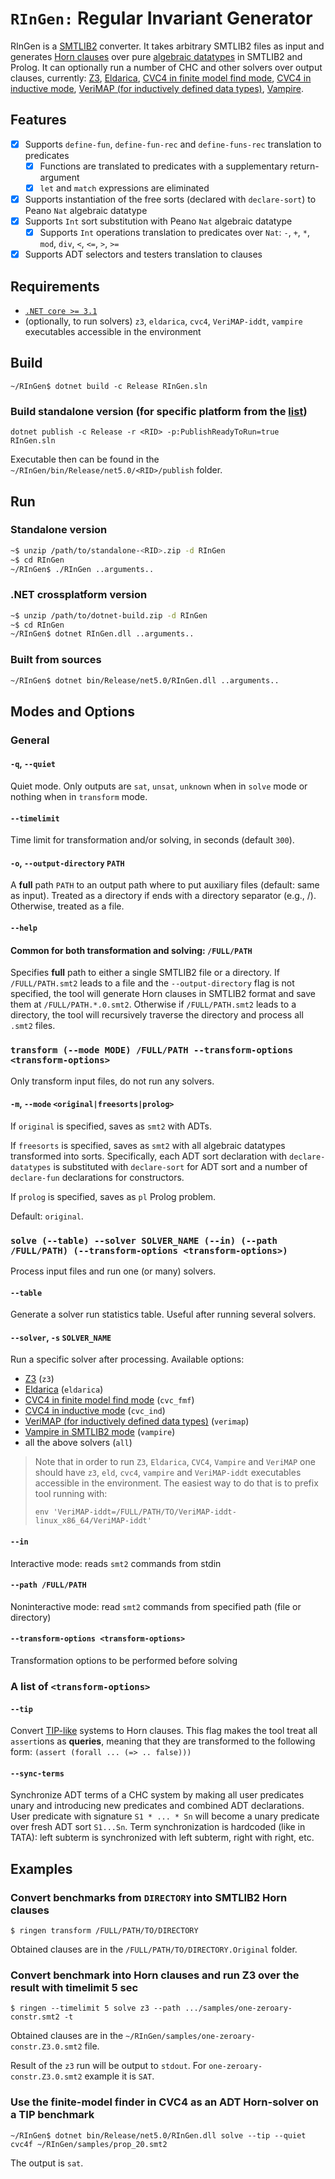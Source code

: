 # `RInGen:` Regular Invariant Generator
RInGen is a [SMTLIB2](http://smtlib.cs.uiowa.edu/language.shtml) converter.
It takes arbitrary SMTLIB2 files as input and
generates [Horn clauses](https://chc-comp.github.io/format.html) over
pure [algebraic datatypes](https://en.wikipedia.org/wiki/Algebraic_data_type) in SMTLIB2 and Prolog.
It can optionally run a number of CHC and other solvers over output clauses, currently:
[Z3](https://github.com/Z3Prover/z3),
[Eldarica](https://github.com/uuverifiers/eldarica),
[CVC4 in finite model find mode](https://cvc4.github.io/papers/cav2013-fmf),
[CVC4 in inductive mode](http://lara.epfl.ch/~reynolds/VMCAI2015-ind/),
[VeriMAP (for inductively defined data types)](https://fmlab.unich.it/iclp2018/),
[Vampire](https://vprover.github.io/).

## Features
- [x] Supports `define-fun`, `define-fun-rec` and `define-funs-rec` translation to
predicates
  - [x] Functions are translated to predicates with a supplementary return-argument
  - [x] `let` and `match` expressions are eliminated
- [x] Supports instantiation of the free sorts (declared with `declare-sort`)
  to Peano `Nat` algebraic datatype
- [x] Supports `Int` sort substitution with Peano `Nat` algebraic datatype
  - [x] Supports `Int` operations translation to predicates over `Nat`:
    `-`, `+`, `*`, `mod`, `div`, `<`, `<=`, `>`, `>=`
- [x] Supports ADT selectors and testers translation to clauses

## Requirements
- [`.NET core >= 3.1`](https://dotnet.microsoft.com/download/dotnet/3.1)
- (optionally, to run solvers) `z3`, `eldarica`, `cvc4`, `VeriMAP-iddt`, `vampire` executables accessible
in the environment

## Build
`~/RInGen$ dotnet build -c Release RInGen.sln`
### Build standalone version (for specific platform from the [list](https://raw.githubusercontent.com/dotnet/runtime/main/src/libraries/Microsoft.NETCore.Platforms/pkg/runtime.json))
`dotnet publish -c Release -r <RID> -p:PublishReadyToRun=true RInGen.sln`

Executable then can be found in the `~/RInGen/bin/Release/net5.0/<RID>/publish` folder.

## Run
### Standalone version
```bash
~$ unzip /path/to/standalone-<RID>.zip -d RInGen
~$ cd RInGen
~/RInGen$ ./RInGen ..arguments..
```
### .NET crossplatform version
```bash
~$ unzip /path/to/dotnet-build.zip -d RInGen
~$ cd RInGen
~/RInGen$ dotnet RInGen.dll ..arguments..
```
### Built from sources
```bash
~/RInGen$ dotnet bin/Release/net5.0/RInGen.dll ..arguments..
```

## Modes and Options
### General
#### `-q`, `--quiet`
Quiet mode. Only outputs are `sat`, `unsat`, `unknown` when in `solve` mode or nothing when in `transform` mode.
#### `--timelimit`
Time limit for transformation and/or solving, in seconds (default `300`).
#### `-o`, `--output-directory` `PATH`
A **full** path `PATH` to an output path where to put auxiliary files (default: same as input).
Treated as a directory if ends with a directory separator (e.g., /).
Otherwise, treated as a file.
#### `--help`
#### Common for both transformation and solving: `/FULL/PATH`
Specifies **full** path to either a single SMTLIB2 file or a directory.
If `/FULL/PATH.smt2` leads to a file and the `--output-directory` flag is not specified,
the tool will generate Horn clauses in SMTLIB2 format and save them at `/FULL/PATH.*.0.smt2`.
Otherwise if `/FULL/PATH.smt2` leads to a directory,
the tool will recursively traverse the directory and process all `.smt2` files.

### `transform (--mode MODE) /FULL/PATH --transform-options <transform-options>`
Only transform input files, do not run any solvers.
#### `-m`, `--mode` `<original|freesorts|prolog>`
If `original` is specified, saves as `smt2` with ADTs.

If `freesorts` is specified, saves as `smt2` with all algebraic datatypes transformed into sorts.
Specifically, each ADT sort declaration with `declare-datatypes` is substituted with
`declare-sort` for ADT sort and a number of `declare-fun` declarations for constructors.

If `prolog` is specified, saves as `pl` Prolog problem.

Default: `original`.

### `solve (--table) --solver SOLVER_NAME (--in) (--path /FULL/PATH) (--transform-options <transform-options>)`
Process input files and run one (or many) solvers.
#### `--table`
Generate a solver run statistics table. Useful after running several solvers.
#### `--solver`, `-s` `SOLVER_NAME`
Run a specific solver after processing. Available options:
- [Z3](https://github.com/Z3Prover/z3) (`z3`)
- [Eldarica](https://github.com/uuverifiers/eldarica) (`eldarica`)
- [CVC4 in finite model find mode](https://cvc4.github.io/papers/cav2013-fmf) (`cvc_fmf`)
- [CVC4 in inductive mode](http://lara.epfl.ch/~reynolds/VMCAI2015-ind/) (`cvc_ind`)
- [VeriMAP (for inductively defined data types)](https://fmlab.unich.it/iclp2018/) (`verimap`)
- [Vampire in SMTLIB2 mode](https://vprover.github.io/) (`vampire`)
- all the above solvers (`all`)
> Note that in order to run `Z3`, `Eldarica`, `CVC4`, `Vampire` and `VeriMAP` one should have
> `z3`, `eld`, `cvc4`, `vampire` and `VeriMAP-iddt` executables accessible in the environment.
> The easiest way to do that is to prefix tool running with:
>
> `env 'VeriMAP-iddt=/FULL/PATH/TO/VeriMAP-iddt-linux_x86_64/VeriMAP-iddt'`
#### `--in`
Interactive mode: reads `smt2` commands from stdin
#### `--path /FULL/PATH`
Noninteractive mode: read `smt2` commands from specified path (file or directory)
#### `--transform-options <transform-options>`
Transformation options to be performed before solving

### A list of `<transform-options>`
#### `--tip`
Convert [TIP-like](https://tip-org.github.io/) systems to Horn clauses.
This flag makes the tool treat all `assert`ions as **queries**, meaning that
they are transformed to the following form:
```(assert (forall ... (=> .. false)))```
#### `--sync-terms`
Synchronize ADT terms of a CHC system by making all user predicates unary and introducing new predicates and combined ADT declarations.
User predicate with signature `S1 * ... * Sn` will become a unary predicate over fresh ADT sort `S1...Sn`.
Term synchronization is hardcoded (like in TATA): left subterm is synchronized with left subterm, right with right, etc.

## Examples
### Convert benchmarks from `DIRECTORY` into SMTLIB2 Horn clauses
`$ ringen transform /FULL/PATH/TO/DIRECTORY`

Obtained clauses are in the `/FULL/PATH/TO/DIRECTORY.Original` folder.

### Convert benchmark into Horn clauses and run Z3 over the result with timelimit 5 sec
`$ ringen --timelimit 5 solve z3 --path .../samples/one-zeroary-constr.smt2 -t`

Obtained clauses are in the `~/RInGen/samples/one-zeroary-constr.Z3.0.smt2` file.

Result of the `z3` run will be output to `stdout`. For `one-zeroary-constr.Z3.0.smt2` example it is `SAT`.

### Use the finite-model finder in CVC4 as an ADT Horn-solver on a TIP benchmark
`~/RInGen$ dotnet bin/Release/net5.0/RInGen.dll solve --tip --quiet cvc4f ~/RInGen/samples/prop_20.smt2`

The output is `sat`.
